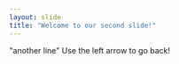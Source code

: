 ```yaml
---
layout: slide
title: "Welcome to our second slide!"
---
```

"another line"
Use the left arrow to go back!
